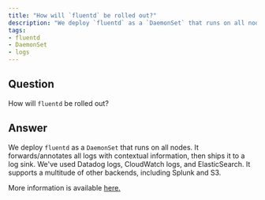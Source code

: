 ```yaml
---
title: "How will `fluentd` be rolled out?"
description: "We deploy `fluentd` as a `DaemonSet` that runs on all nodes."
tags:
- fluentd
- DaemonSet
- logs
---
```


## Question

How will `fluentd` be rolled out?


## Answer

We deploy `fluentd` as a `DaemonSet` that runs on all nodes. It forwards/annotates all logs with contextual information, then ships it to a log sink. We've used Datadog logs, CloudWatch logs, and ElasticSearch. It supports a multitude of other backends, including Splunk and S3.

More information is available [here.](https://github.com/cloudposse/charts/tree/master/incubator/fluentd-kubernetes)
